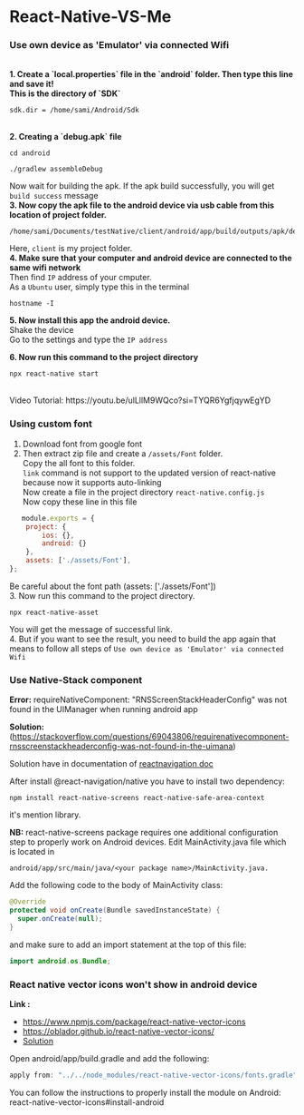 # React-Native-VS-Me

### Use own device as 'Emulator' via connected Wifi
<br>
<b>1. Create a `local.properties` file in the `android` folder. Then type this line and save it!
   <br> This is the directory of `SDK` </b>
   <br>
   
   ```
   sdk.dir = /home/sami/Android/Sdk
   ```
   <br>
<b>2. Creating a `debug.apk` file </b>
   <br>
   
   ```
   cd android
   ```
   
   ```
   ./gradlew assembleDebug 
   ```
   Now wait for building the apk. If the apk build successfully, you will get `build success` message
   <br>
<b>3. Now copy the apk file to the android device via usb cable from this location of project folder. </b>
   ```
   /home/sami/Documents/testNative/client/android/app/build/outputs/apk/debug
   ```
   Here, `client` is my project folder. <br>
<b>4. Make sure that your computer and android device are connected to the same wifi network</b>
   <br> Then find `IP` address of your cmputer.
   <br> As a `Ubuntu` user, simply type this in the terminal
   ```
   hostname -I
   ```
<b>5. Now install this app the android device.</b>
   <br> Shake the device
   <br> Go to the settings and type the `IP address`

<b>6. Now run this command to the project directory</b>
   ```
   npx react-native start
   ```
<br> 
Video Tutorial: https://youtu.be/ulLllM9WQco?si=TYQR6YgfjqywEgYD

### Using custom font 
1. Download font from google font
2. Then extract zip file and create a `/assets/Font` folder.
   <br> Copy the all font to this folder.
   <br> `link` command is not support to the updated version of react-native because now it supports auto-linking
   <br> Now create a file in the project directory `react-native.config.js`
   <br> Now copy these line in this file
   
```js
   module.exports = {
    project: {
        ios: {},
        android: {}
    },
    assets: ['./assets/Font'],
};
```
Be careful about the font path (assets: ['./assets/Font'])
<br>
3. Now run this command to the project directory. 
```
npx react-native-asset
```
You will get the message of successful link. 
<br>
4. But if you want to see the result, you need to build the app again that means to follow all steps of `Use own device as 'Emulator' via connected Wifi`


### Use Native-Stack component

<b>Error:</b> requireNativeComponent: "RNSScreenStackHeaderConfig" was not found in the UIManager when running android app

<b>Solution:</b> (https://stackoverflow.com/questions/69043806/requirenativecomponent-rnsscreenstackheaderconfig-was-not-found-in-the-uimana)

Solution have in documentation of [reactnavigation doc](https://reactnavigation.org/docs/getting-started)

After install @react-navigation/native you have to install two dependency:
```
npm install react-native-screens react-native-safe-area-context
```
it's mention library.

<b>NB:</b> react-native-screens package requires one additional configuration step to properly work on Android devices. Edit MainActivity.java file which is located in
```
android/app/src/main/java/<your package name>/MainActivity.java.
```
Add the following code to the body of MainActivity class:
```java
@Override
protected void onCreate(Bundle savedInstanceState) {
  super.onCreate(null);
}
```
and make sure to add an import statement at the top of this file:
```java
import android.os.Bundle;
```

### React native vector icons won't show in android device
<b>Link : </b>
- https://www.npmjs.com/package/react-native-vector-icons
- https://oblador.github.io/react-native-vector-icons/
- [Solution](https://stackoverflow.com/questions/38878852/react-native-vector-icons-wont-show-in-android-device)
  
Open android/app/build.gradle and add the following:

```gradle
apply from: "../../node_modules/react-native-vector-icons/fonts.gradle"
```
You can follow the instructions to properly install the module on Android: react-native-vector-icons#install-android

   
